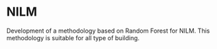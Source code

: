 # NILM
Development of a methodology based on Random Forest for NILM. This methodology is suitable for all type of building.
